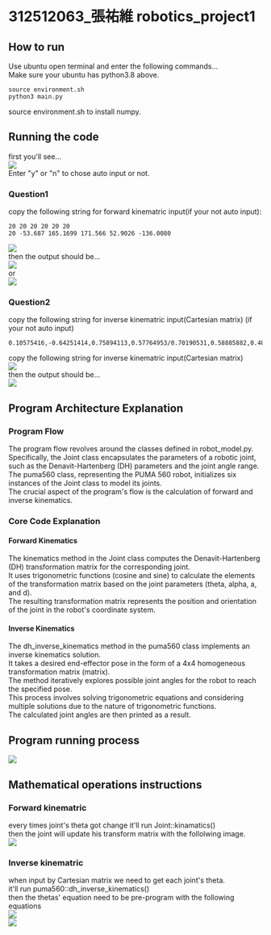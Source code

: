 # 312512063_張祐維 robotics_project1
## How to run
Use ubuntu open terminal and enter the following commands... \
Make sure your ubuntu has python3.8 above.
```
source environment.sh
python3 main.py
```
source environment.sh to install numpy.
## Running the code
first you'll see... \
<img src="./images/auto_input.png"/> \
Enter "y" or "n" to chose auto input or not.
### Question1
copy the following string for forward kinematric input(if your not auto input):
```
20 20 20 20 20 20
20 -53.687 165.1699 171.566 52.9026 -136.0080
```
<img src="./images/q1_input.png"/> \
then the output should be... \
<img src="./images/q1_output.png"/> \
or \
<img src="./images/q1_foutput.png"/>
### Question2
copy the following string for inverse kinematric input(Cartesian matrix) (if your not auto input)
```
0.10575416,-0.64251414,0.75894113,0.57764953/0.70190531,0.58885882,0.40071713,0.36880972/-0.7043756,0.49032731,0.51325835,0.19680029/0.,0.,0.,1.
```
copy the following string for inverse kinematric input(Cartesian matrix) \
<img src="./images/q2_input.png"/> \
then the output should be... \
<img src="./images/q2_output.png"/>

## Program Architecture Explanation
### Program Flow
The program flow revolves around the classes defined in robot_model.py. \
Specifically, the Joint class encapsulates the parameters of a robotic joint, such as the Denavit-Hartenberg (DH) parameters and the joint angle range. \
The puma560 class, representing the PUMA 560 robot, initializes six instances of the Joint class to model its joints. \
The crucial aspect of the program's flow is the calculation of forward and inverse kinematics.

### Core Code Explanation
#### Forward Kinematics
The kinematics method in the Joint class computes the Denavit-Hartenberg (DH) transformation matrix for the corresponding joint. \
It uses trigonometric functions (cosine and sine) to calculate the elements of the transformation matrix based on the joint parameters (theta, alpha, a, and d). \
The resulting transformation matrix represents the position and orientation of the joint in the robot's coordinate system.

#### Inverse Kinematics
The dh_inverse_kinematics method in the puma560 class implements an inverse kinematics solution. \
It takes a desired end-effector pose in the form of a 4x4 homogeneous transformation matrix (matrix). \
The method iteratively explores possible joint angles for the robot to reach the specified pose. \
This process involves solving trigonometric equations and considering multiple solutions due to the nature of trigonometric functions. \
The calculated joint angles are then printed as a result.

## Program running process
<img src="./images/running_process.jpg"/>

## Mathematical operations instructions
### Forward kinematric
every times joint's theta got change it'll run Joint::kinamatics() \
then the joint will update his transform matrix with the follolwing image. \
<img src="./images/dh_matrix.jpg"/> 
### Inverse kinematric
when input by Cartesian matrix we need to get each joint's theta. \
it'll run puma560::dh_inverse_kinematics() \
then the thetas' equation need to be pre-program with the following equations \
<img src="./images/t1-3.jpg"/> \
<img src="./images/t4-6.jpg"/> 
